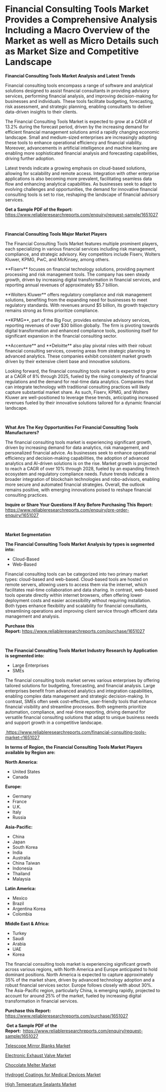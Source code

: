 <p><h1>Financial Consulting Tools Market Provides a Comprehensive Analysis Including a Macro Overview of the Market as well as Micro Details such as Market Size and Competitive Landscape</h1></p><p><strong>Financial Consulting Tools Market Analysis and Latest Trends</strong></p>
<p><p>Financial consulting tools encompass a range of software and analytical solutions designed to assist financial consultants in providing advisory services, performing financial analysis, and improving decision-making for businesses and individuals. These tools facilitate budgeting, forecasting, risk assessment, and strategic planning, enabling consultants to deliver data-driven insights to their clients.</p><p>The Financial Consulting Tools Market is expected to grow at a CAGR of 13.2% during the forecast period, driven by the increasing demand for efficient financial management solutions amid a rapidly changing economic landscape. Small and medium-sized enterprises are increasingly adopting these tools to enhance operational efficiency and financial viability. Moreover, advancements in artificial intelligence and machine learning are enabling more sophisticated financial analysis and forecasting capabilities, driving further adoption.</p><p>Latest trends indicate a growing emphasis on cloud-based solutions, allowing for scalability and remote access. Integration with other enterprise applications is also becoming more prevalent, facilitating seamless data flow and enhancing analytical capabilities. As businesses seek to adapt to evolving challenges and opportunities, the demand for innovative financial consulting tools is set to rise, reshaping the landscape of financial advisory services.</p></p>
<p><strong>Get a Sample PDF of the Report:&nbsp;</strong> <a href="https://www.reliableresearchreports.com/enquiry/request-sample/1651027?utm_campaign=1393&utm_medium=2&utm_source=Github&utm_content=ia&utm_term=26092024&utm_id=financial-consulting-tools">https://www.reliableresearchreports.com/enquiry/request-sample/1651027</a></p>
<p>&nbsp;</p>
<p><strong>Financial Consulting Tools Major Market Players</strong></p>
<p><p>The Financial Consulting Tools Market features multiple prominent players, each specializing in various financial services including risk management, compliance, and strategic advisory. Key competitors include Fiserv, Wolters Kluwer, KPMG, PwC, and McKinsey, among others.</p><p>**Fiserv** focuses on financial technology solutions, providing payment processing and risk management tools. The company has seen steady growth, driven by increasing digital transformation in financial services, and reporting annual revenues of approximately $5.7 billion.</p><p>**Wolters Kluwer** offers regulatory compliance and risk management solutions, benefiting from the expanding need for businesses to meet regulatory standards. With revenues around $5 billion, its growth trajectory remains strong as firms prioritize compliance.</p><p>**KPMG**, part of the Big Four, provides extensive advisory services, reporting revenues of over $30 billion globally. The firm is pivoting towards digital transformation and enhanced compliance tools, positioning itself for significant expansion in the financial consulting sector.</p><p>**Accenture** and **Deloitte** also play pivotal roles with their robust financial consulting services, covering areas from strategic planning to advanced analytics. These companies exhibit consistent market growth driven by their extensive client base and innovative solutions.</p><p>Looking forward, the financial consulting tools market is expected to grow at a CAGR of 8% through 2025, fueled by the rising complexity of financial regulations and the demand for real-time data analytics. Companies that can integrate technology with traditional consulting practices will likely capture substantial market share. As such, Fiserv, KPMG, and Wolters Kluwer are well-positioned to leverage these trends, anticipating increased revenues fueled by their innovative solutions tailored for a dynamic financial landscape.</p></p>
<p>&nbsp;</p>
<p><strong>What Are The Key Opportunities For Financial Consulting Tools Manufacturers?</strong></p>
<p><p>The financial consulting tools market is experiencing significant growth, driven by increasing demand for data analytics, risk management, and personalized financial advice. As businesses seek to enhance operational efficiency and decision-making capabilities, the adoption of advanced analytics and AI-driven solutions is on the rise. Market growth is projected to reach a CAGR of over 10% through 2028, fueled by an expanding fintech ecosystem and regulatory compliance needs. Future trends indicate a broader integration of blockchain technologies and robo-advisors, enabling more secure and automated financial strategies. Overall, the outlook remains positive, with emerging innovations poised to reshape financial consulting practices.</p></p>
<p><strong>Inquire or Share Your Questions If Any Before Purchasing This Report:</strong> <a href="https://www.reliableresearchreports.com/enquiry/pre-order-enquiry/1651027?utm_campaign=1393&utm_medium=2&utm_source=Github&utm_content=ia&utm_term=26092024&utm_id=financial-consulting-tools">https://www.reliableresearchreports.com/enquiry/pre-order-enquiry/1651027</a></p>
<p>&nbsp;</p>
<p><strong>Market Segmentation</strong></p>
<p><strong>The Financial Consulting Tools Market Analysis by types is segmented into:</strong></p>
<p><ul><li>Cloud-Based</li><li>Web-Based</li></ul></p>
<p><p>Financial consulting tools can be categorized into two primary market types: cloud-based and web-based. Cloud-based tools are hosted on remote servers, allowing users to access them via the internet, which facilitates real-time collaboration and data sharing. In contrast, web-based tools operate directly within internet browsers, often offering lower deployment costs and easier accessibility without requiring installation. Both types enhance flexibility and scalability for financial consultants, streamlining operations and improving client service through efficient data management and analysis.</p></p>
<p><strong>Purchase this Report:&nbsp;</strong><a href="https://www.reliableresearchreports.com/purchase/1651027?utm_campaign=1393&utm_medium=2&utm_source=Github&utm_content=ia&utm_term=26092024&utm_id=financial-consulting-tools">https://www.reliableresearchreports.com/purchase/1651027</a></p>
<p>&nbsp;</p>
<p><strong>The Financial Consulting Tools Market Industry Research by Application is segmented into:</strong></p>
<p><ul><li>Large Enterprises</li><li>SMEs</li></ul></p>
<p><p>The financial consulting tools market serves various enterprises by offering tailored solutions for budgeting, forecasting, and financial analysis. Large enterprises benefit from advanced analytics and integration capabilities, enabling complex data management and strategic decision-making. In contrast, SMEs often seek cost-effective, user-friendly tools that enhance financial visibility and streamline processes. Both segments prioritize automation, compliance, and real-time reporting, driving demand for versatile financial consulting solutions that adapt to unique business needs and support growth in a competitive landscape.</p></p>
<p><a href="https://www.reliableresearchreports.com/financial-consulting-tools-market-r1651027?utm_campaign=1393&utm_medium=2&utm_source=Github&utm_content=ia&utm_term=26092024&utm_id=financial-consulting-tools">&nbsp;https://www.reliableresearchreports.com/financial-consulting-tools-market-r1651027</a></p>
<p><strong>In terms of Region, the Financial Consulting Tools Market Players available by Region are:</strong></p>
<p>
    <p> <strong> North America: </strong>
        <ul>
            <li>United States</li>
            <li>Canada</li>
        </ul>
        </p> 
    <p> <strong> Europe: </strong>
        <ul>
            <li>Germany</li>
            <li>France</li>
            <li>U.K.</li>
            <li>Italy</li>
            <li>Russia</li>
        </ul>
        </p> 
    <p> <strong> Asia-Pacific: </strong>
        <ul>
            <li>China</li>
            <li>Japan</li>
            <li>South Korea</li>
            <li>India</li>
            <li>Australia</li>
            <li>China Taiwan</li>
            <li>Indonesia</li>
            <li>Thailand</li>
            <li>Malaysia</li>
        </ul>
        </p> 
    <p> <strong> Latin America: </strong>
        <ul>
            <li>Mexico</li>
            <li>Brazil</li>
            <li>Argentina Korea</li>
            <li>Colombia</li>
        </ul>
        </p> 
    <p> <strong> Middle East & Africa: </strong>
        <ul>
            <li>Turkey</li>
            <li>Saudi</li>
            <li>Arabia</li>
            <li>UAE</li>
            <li>Korea</li>
        </ul>
    </p>
    </p>
<p><p>The financial consulting tools market is experiencing significant growth across various regions, with North America and Europe anticipated to hold dominant positions. North America is expected to capture approximately 35% of the market share, driven by advanced technology adoption and a robust financial services sector. Europe follows closely with about 30%. The Asia-Pacific region, particularly China, is emerging rapidly, projected to account for around 25% of the market, fueled by increasing digital transformation in financial services.</p></p>
<p><strong>Purchase this Report: </strong><a href="https://www.reliableresearchreports.com/purchase/1651027?utm_campaign=1393&utm_medium=2&utm_source=Github&utm_content=ia&utm_term=26092024&utm_id=financial-consulting-tools">https://www.reliableresearchreports.com/purchase/1651027</a></p>
<p>&nbsp;<strong>Get a Sample PDF of the Report:&nbsp;&nbsp;</strong><a href="https://www.reliableresearchreports.com/enquiry/request-sample/1651027?utm_campaign=1393&utm_medium=2&utm_source=Github&utm_content=ia&utm_term=26092024&utm_id=financial-consulting-tools">https://www.reliableresearchreports.com/enquiry/request-sample/1651027</a></p>
<p><strong></strong></p>
<p><p><a href="https://issuu.com/reportprime-2/docs/telescope-mirror-blanks-market-size_0c0442f7757704?utm_campaign=1393&utm_medium=2&utm_source=Github&utm_content=ia&utm_term=26092024&utm_id=financial-consulting-tools">Telescope Mirror Blanks Market</a></p><p><a href="https://www.linkedin.com/pulse/global-perspectives-electronic-exhaust-valve-market-trends-challenges-dmqne?utm_campaign=1393&utm_medium=2&utm_source=Github&utm_content=ia&utm_term=26092024&utm_id=financial-consulting-tools">Electronic Exhaust Valve Market</a></p><p><a href="https://issuu.com/reportprime-2/docs/chocolate-melter-market-size-2030.p_0e84acd0593b84?utm_campaign=1393&utm_medium=2&utm_source=Github&utm_content=ia&utm_term=26092024&utm_id=financial-consulting-tools">Chocolate Melter Market</a></p><p><a href="https://github.com/SamiaChowdhury801/Market-Research-Report-List-1/blob/main/hydrogel-coatings-for-medical-devices-market.md?utm_campaign=1393&utm_medium=2&utm_source=Github&utm_content=ia&utm_term=26092024&utm_id=financial-consulting-tools">Hydrogel Coatings for Medical Devices Market</a></p><p><a href="https://www.linkedin.com/pulse/global-high-temperature-sealants-market-opportunities-challenges2024-qia3f?utm_campaign=1393&utm_medium=2&utm_source=Github&utm_content=ia&utm_term=26092024&utm_id=financial-consulting-tools">High Temperature Sealants Market</a></p></p>
